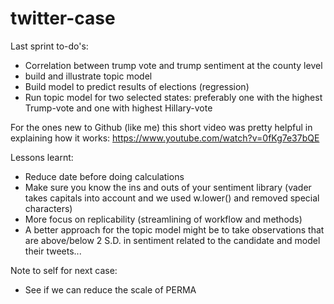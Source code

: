# twitter-case

Last sprint to-do's:
  - Correlation between trump vote and trump sentiment at the county level
  - build and illustrate topic model
  - Build model to predict results of elections (regression)
  - Run topic model for two selected states: preferably one with the highest Trump-vote and one with highest Hillary-vote

For the ones new to Github (like me) this short video was pretty helpful in explaining how it works: https://www.youtube.com/watch?v=0fKg7e37bQE

Lessons learnt:
  - Reduce date before doing calculations
  - Make sure you know the ins and outs of your sentiment library (vader takes capitals into account and we used w.lower() and removed special characters)
  - More focus on replicability (streamlining of workflow and methods)
  - A better approach for the topic model might be to take observations that are above/below 2 S.D. in sentiment related to the candidate and model their tweets... 
  
  Note to self for next case:
  - See if we can reduce the scale of PERMA
